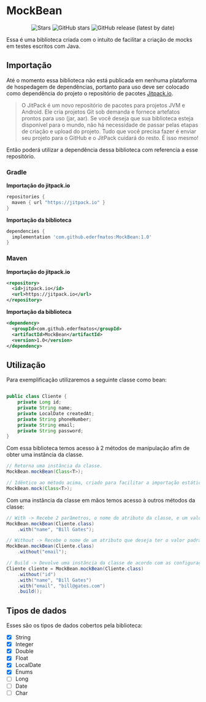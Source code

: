 
# MockBean
  
  
<p align="center">
 <a>
        <img src="https://github.com/ederfmatos/MockBean/workflows/Java%20CI%20with%20Gradle/badge.svg"
            alt="Stars">
   </a>
  <a>
            <img alt="GitHub stars" src="https://img.shields.io/github/stars/ederfmatos/MockBean?style=social">
   </a>
<a>
	<img alt="GitHub release (latest by date)" src="https://img.shields.io/github/v/release/ederfmatos/MockBean?style=social">
</a>
</p>

Essa é uma biblioteca criada com o intuito de facilitar a criação de mocks em testes escritos com Java. 

## Importação

Até o momento essa biblioteca não está publicada em nenhuma plataforma de hospedagem de dependências, portanto para uso deve ser colocado como dependência do projeto o repositório de pacotes [Jitpack.io](https://jitpack.io/docs/). 

> O JitPack é um novo repositório de pacotes para projetos JVM e Android. Ele cria projetos Git sob demanda e fornece artefatos prontos para uso (jar, aar).
> Se você deseja que sua biblioteca esteja disponível para o mundo, não  há necessidade de passar pelas etapas de criação e upload do projeto. Tudo que você precisa fazer é enviar seu projeto para o GitHub e o JitPack cuidará do resto. É isso mesmo!

Então poderá utilizar a dependência dessa biblioteca com referencia a esse repositório.

### Gradle

**Importação do jitpack.io**	
	
``` gradle
repositories {  
  maven { url "https://jitpack.io" }  
}
```

**Importação da biblioteca**

``` gradle
dependencies {
  implementation 'com.github.ederfmatos:MockBean:1.0'
}
```

### Maven

**Importação do jitpack.io**	

``` xml
<repository>
  <id>jitpack.io</id>
  <url>https://jitpack.io</url>
</repository>
```

**Importação da biblioteca**

``` xml
<dependency>
  <groupId>com.github.ederfmatos</groupId>
  <artifactId>MockBean</artifactId>
  <version>1.0</version>
</dependency>
```

## Utilização

Para exemplificação utilizaremos a seguinte classe como bean:

``` Java

public class Cliente {
    private Long id;
    private String name;
    private LocalDate createdAt;
    private String phoneNumber;
    private String email;
    private String password;
}

```

Com essa biblioteca temos acesso à 2 métodos de manipulação afim de obter uma instância da classe.

``` Java
// Retorna uma instância da classe.
MockBean.mockBean(Class<T>);

// Idêntico ao método acima, criado para facilitar a importação estática.
MockBean.mock(Class<T>);
```

Com uma instância da classe em mãos temos acesso à outros métodos da classe:

``` Java
// With -> Recebe 2 parâmetros, o nome do atributo da classe, e um valor para ser colocado nesse atributo.
MockBean.mockBean(Cliente.class)
	.with("name", "Bill Gates");

// Without -> Recebe o nome de um atributo que deseja ter o valor padrão de acordo com o tipo.
MockBean.mockBean(Cliente.class)
	.without("email");

// Build -> Devolve uma instância da classe de acordo com as configurações passadas nos métodos anteriores
Cliente cliente = MockBean.mockBean(Cliente.class)
	.without("id")
	.with("name", "Bill Gates")
	.with("email", "bill@gates.com")
	.build();
```

## Tipos de dados

Esses são os tipos de dados cobertos pela biblioteca:

 - [x] String
 - [x] Integer
 - [x] Double
 - [x] Float
 - [x] LocalDate
 - [x] Enums
 - [ ] Long
 - [ ] Date
 - [ ] Char
